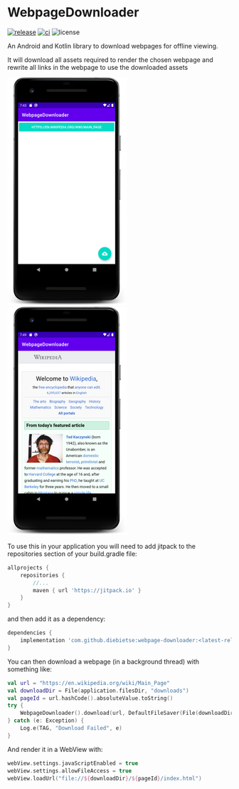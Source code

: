 # WebpageDownloader


[![release][release-badge]][release-link]
[![ci][ci-badge]][ci-link]
![license][license-badge]

An Android and Kotlin library to download webpages for offline viewing.

It will download all assets required to render the chosen webpage and rewrite all links in the
webpage to use the downloaded assets

![home](./screenshots/home.webp)
![home](./screenshots/wikipedia.webp)

To use this in your application you will need to add jitpack to the repositories section of your
build.gradle file:

```groovy
allprojects {
    repositories {
        //...
        maven { url 'https://jitpack.io' }
    }
}
```

and then add it as a dependency:

```groovy
dependencies {
    implementation 'com.github.diebietse:webpage-downloader:<latest-release>'
}
```

You can then download a webpage (in a background thread) with something like:

```kotlin
val url = "https://en.wikipedia.org/wiki/Main_Page"
val downloadDir = File(application.filesDir, "downloads")
val pageId = url.hashCode().absoluteValue.toString()
try {
    WebpageDownloader().download(url, DefaultFileSaver(File(downloadDir, pageId)))
} catch (e: Exception) {
    Log.e(TAG, "Download Failed", e)
}
```

And render it in a WebView with:

```kotlin
webView.settings.javaScriptEnabled = true
webView.settings.allowFileAccess = true
webView.loadUrl("file://${downloadDir}/${pageId}/index.html")
```

[release-badge]: https://jitpack.io/v/diebietse/webpage-downloader.svg
[release-link]: https://jitpack.io/#diebietse/webpage-downloader
[ci-badge]: https://github.com/diebietse/webpage-downloader/actions/workflows/android.yml/badge.svg
[ci-link]: https://github.com/diebietse/webpage-downloader/actions/workflows/android.yml
[license-badge]: https://img.shields.io/github/license/diebietse/webpage-downloader.svg